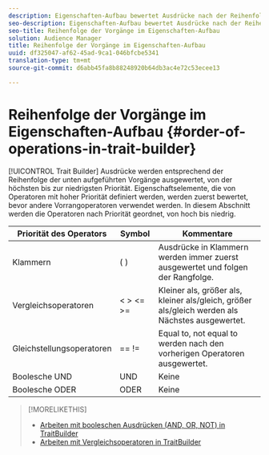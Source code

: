 ```yaml
---
description: Eigenschaften-Aufbau bewertet Ausdrücke nach der Reihenfolge der unten aufgeführten Vorgänge, von hoher bis niedriger Priorität. Eigenschaftselemente, die von Operatoren mit hoher Priorität definiert werden, werden zuerst bewertet, bevor andere Vorrangoperatoren verwendet werden. In diesem Abschnitt werden die Operatoren nach Priorität geordnet, von hoch bis niedrig.
seo-description: Eigenschaften-Aufbau bewertet Ausdrücke nach der Reihenfolge der unten aufgeführten Vorgänge, von hoher bis niedriger Priorität. Eigenschaftselemente, die von Operatoren mit hoher Priorität definiert werden, werden zuerst bewertet, bevor andere Vorrangoperatoren verwendet werden. In diesem Abschnitt werden die Operatoren nach Priorität geordnet, von hoch bis niedrig.
seo-title: Reihenfolge der Vorgänge im Eigenschaften-Aufbau
solution: Audience Manager
title: Reihenfolge der Vorgänge im Eigenschaften-Aufbau
uuid: df325047-af62-45ad-9ca1-046bfcbe5341
translation-type: tm+mt
source-git-commit: d6abb45fa8b88248920b64db3ac4e72c53ecee13

---
```



# Reihenfolge der Vorgänge im Eigenschaften-Aufbau {#order-of-operations-in-trait-builder}

[!UICONTROL Trait Builder] Ausdrücke werden entsprechend der Reihenfolge der unten aufgeführten Vorgänge ausgewertet, von der höchsten bis zur niedrigsten Priorität. Eigenschaftselemente, die von Operatoren mit hoher Priorität definiert werden, werden zuerst bewertet, bevor andere Vorrangoperatoren verwendet werden. In diesem Abschnitt werden die Operatoren nach Priorität geordnet, von hoch bis niedrig.

<!-- c_tb_operator_precedence.xml -->

<table id="table_F0FA45B652C7464B90D35526817110FF"> 
 <thead> 
  <tr> 
   <th colname="col1" class="entry"> Priorität des Operators </th> 
   <th colname="col2" class="entry"> Symbol </th> 
   <th colname="col3" class="entry"> Kommentare </th> 
  </tr> 
 </thead>
 <tbody> 
  <tr> 
   <td colname="col1"> Klammern </td> 
   <td colname="col2"> ( ) </td> 
   <td colname="col3"> Ausdrücke in Klammern werden immer zuerst ausgewertet und folgen der Rangfolge. </td> 
  </tr> 
  <tr> 
   <td colname="col1"> Vergleichsoperatoren </td> 
   <td colname="col2"> &lt; &gt; &lt;= &gt;= </td> 
   <td colname="col3"> Kleiner als, größer als, kleiner als/gleich, größer als/gleich werden als Nächstes ausgewertet. </td> 
  </tr> 
  <tr> 
   <td colname="col1"> Gleichstellungsoperatoren </td> 
   <td colname="col2"> == != </td> 
   <td colname="col3"> Equal to, not equal to werden nach den vorherigen Operatoren ausgewertet. </td> 
  </tr> 
  <tr> 
   <td colname="col1">Boolesche <span class="wintitle"> UND</span> </td> 
   <td colname="col2"><span class="wintitle"> UND</span> </td> 
   <td colname="col3" morerows="1"> Keine </td> 
  </tr> 
  <tr> 
   <td colname="col1">Boolesche <span class="wintitle"> ODER</span> </td> 
   <td colname="col2"><span class="wintitle"> ODER</span> </td> 
   <td colname="col3" morerows="1"> Keine </td> 
  </tr> 
 </tbody>
</table>

>[!MORELIKETHIS]
>
>* [Arbeiten mit booleschen Ausdrücken (AND, OR, NOT) in TraitBuilder](../../reference/boolean-expressions-tsb.md)
>* [Arbeiten mit Vergleichsoperatoren in TraitBuilder](../../features/traits/trait-comparison-operators.md)

